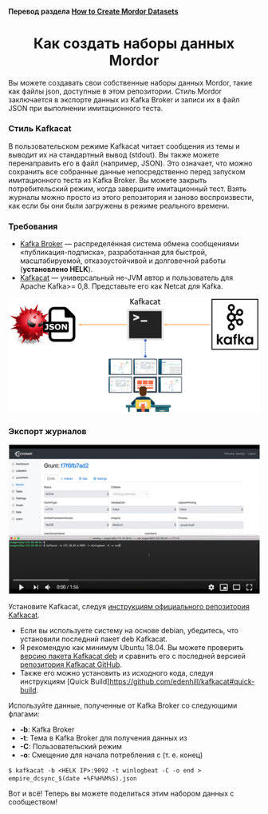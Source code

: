 #### Перевод раздела [How to Create Mordor Datasets](https://mordordatasets.com/export_mordor.html)
<h1 align="center"> Как создать наборы данных Mordor</h1>

Вы можете создавать свои собственные наборы данных Mordor, такие как файлы json, доступные в этом репозитории. Стиль Mordor  заключается в экспорте данных из Kafka Broker и записи их в файл JSON при выполнении имитационного теста.

### Стиль Kafkacat

В пользовательском режиме Kafkacat читает сообщения из темы и выводит их на стандартный вывод (stdout). Вы также можете перенаправить его в файл (например, JSON). Это означает, что можно сохранить все собранные данные непосредственно перед запуском имитационного теста из Kafka Broker. Вы можете закрыть потребительский режим, когда завершите имитационный тест. Взять журналы можно просто из этого репозитория и заново воспроизвести, как если бы они были загружены в режиме реального времени.

### Требования
- [Kafka Broker](http://kafka.apache.org/) — распределённая система обмена сообщениями «публикация-подписка», разработанная для быстрой, масштабируемой, отказоустойчивой и долговечной работы (**установлено HELK**).
- [Kafkacat](https://github.com/edenhill/kafkacat) — универсальный не-JVM автор и пользователь для Apache Kafka>= 0,8. Представьте его как Netcat для Kafka.

![1](https://github.com/l1c3t/RuInfoSec/blob/master/%D0%BF%D0%B5%D1%80%D0%B5%D0%B2%D0%BE%D0%B4%D1%8B/Mordor/The%20Mordor%20Project/Pictures/%D0%92%D0%B2%D0%B5%D0%B4%D0%B5%D0%BD%D0%B8%D0%B5%20Mordor/kafkacat_export.png)

### Экспорт журналов
[![Watch the video](https://github.com/l1c3t/RuInfoSec/blob/master/%D0%BF%D0%B5%D1%80%D0%B5%D0%B2%D0%BE%D0%B4%D1%8B/Mordor/The%20Mordor%20Project/Pictures/%D0%92%D0%B2%D0%B5%D0%B4%D0%B5%D0%BD%D0%B8%D0%B5%20Mordor/2.png)](https://youtu.be/kBe6-D1_ais)

Установите Kafkacat, следуя [инструкциям официального репозитория Kafkacat](https://github.com/edenhill/kafkacat#install).

- Если вы используете систему на основе debian, убедитесь, что  установили последний пакет deb Kafkacat.
- Я рекомендую как минимум Ubuntu 18.04. Вы можете проверить [версию пакета Kafkacat deb](https://packages.ubuntu.com/bionic/kafkacat) и сравнить его с последней версией [репозитория Kafkacat GitHub](https://github.com/edenhill/kafkacat/releases).
- Также его можно установить из исходного кода, следуя инструкциям [Quick Build]https://github.com/edenhill/kafkacat#quick-build.

Используйте данные, полученные от Kafka Broker со следующими флагами:

- **-b**: Kafka Broker
- **-t**: Тема в Kafka Broker для получения данных из
- **-C**: Пользовательский режим
- **-o**: Смещение для начала потребления с (т. е. конец)

```
$ kafkacat -b <HELK IP>:9092 -t winlogbeat -C -o end > empire_dcsync_$(date +%F%H%M%S).json
```
Вот и всё! Теперь вы можете поделиться этим набором данных с сообществом!
